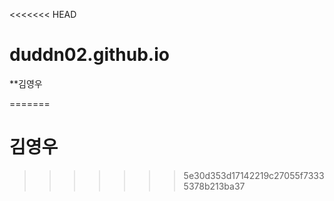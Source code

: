 <<<<<<< HEAD
# duddn02.github.io
**김영우

=======
# 김영우
>>>>>>> 5e30d353d17142219c27055f73335378b213ba37
